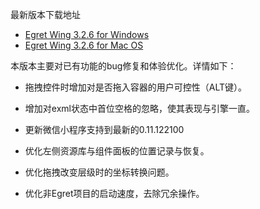 
最新版本下载地址

- [Egret Wing 3.2.6 for Windows](http://tool.egret-labs.org/EgretWing/electron/EgretWing-v3.2.6.exe?d=0707)
- [Egret Wing 3.2.6 for Mac OS](http://tool.egret-labs.org/EgretWing/electron/EgretWing-v3.2.6.dmg?d=0707)

本版本主要对已有功能的bug修复和体验优化。详情如下：

- 拖拽控件时增加对是否拖入容器的用户可控性（ALT键）。

- 增加对exml状态中首位空格的忽略，使其表现与引擎一直。

- 更新微信小程序支持到最新的0.11.122100

- 优化左侧资源库与组件面板的位置记录与恢复。

- 优化拖拽改变层级时的坐标转换问题。

- 优化非Egret项目的启动速度，去除冗余操作。
